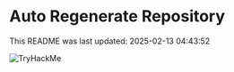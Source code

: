 # Auto Regenerate Repository

This README was last updated: 2025-02-13 04:43:52

 ![TryHackMe](https://tryhackme.com/badge/533634)